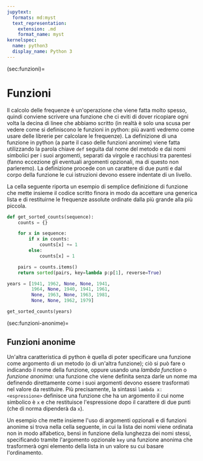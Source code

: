 ```yaml
---
jupytext:
  formats: md:myst
  text_representation:
    extension: .md
    format_name: myst
kernelspec:
  name: python3
  display_name: Python 3
---
```


(sec:funzioni)=
# Funzioni

Il calcolo delle frequenze è un'operazione che viene fatta molto spesso, quindi
conviene scrivere una funzione che ci eviti di dover ricopiare ogni volta la
decina di linee che abbiamo scritto (in realtà è solo una scusa per vedere come
si definiscono le funzioni in python: più avanti vedremo come usare delle
librerie per calcolare le frequenze). La definizione di una funzione in python
(a parte il caso delle funzioni anonime) viene fatta utilizzando la parola
chiave `def` seguita dal nome del metodo e dai nomi simbolici per i suoi
argomenti, separati da virgole e racchiusi tra parentesi (fanno eccezione gli
eventuali argomenti opzionali, ma di questo non parleremo). La definizione
procede con un carattere di due punti e dal corpo della funzione le cui
istruzioni devono essere indentate di un livello.

La cella seguente riporta un esempio di semplice definizione di funzione che
mette insieme il codice scritto finora in modo da accettare una generica lista
e di restituirne le frequenze assolute ordinate dalla più grande alla più
piccola.

```python
def get_sorted_counts(sequence):
    counts = {}

    for x in sequence:
        if x in counts:
            counts[x] += 1
        else:
            counts[x] = 1

    pairs = counts.items()
    return sorted(pairs, key=lambda p:p[1], reverse=True)

years = [1941, 1962, None, None, 1941,
         1964, None, 1940, 1941, 1961,
         None, 1963, None, 1963, 1981,
         None, None, 1962, 1979]

get_sorted_counts(years)
```

(sec:funzioni-anonime)=
## Funzioni anonime

Un'altra caratteristica di python è quella di poter specificare una funzione
come argomento di un metodo (o di un'altra funzione); ciò si può fare o
indicando il nome della funzione, oppure usando una _lambda function_ o
_funzione anonima_: una funzione che viene definita senza darle un nome ma
definendo direttamente come i suoi argomenti devono essere trasformati nel
valore da restituire. Più precisamente, la sintassi `lambda x: <espressione>`
definisce una funzione che ha un argomento il cui nome simbolico è `x` e che
restituisce l'espressione dopo il carattere di due punti (che di norma
dipenderà da `x`).

Un esempio che mette insieme l'uso di argomenti opzionali e di funzioni anonime
si trova nella cella seguente, in cui la lista dei nomi viene ordinata non in
modo alfabetico, bensì in funzione della lunghezza dei nomi stessi,
specificando tramite l'argomento opzionale `key` una funzione anonima che
trasformerà ogni elemento della lista in un valore su cui basare l'ordinamento.
